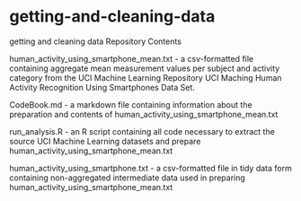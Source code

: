 getting-and-cleaning-data
=========================

getting and cleaning data
Repository Contents

human_activity_using_smartphone_mean.txt - a csv-formatted file containing aggregate mean measurement values per subject and activity category from the UCI Machine Learning Repository UCI Maching Human Activity Recognition Using Smartphones Data Set.

CodeBook.md - a markdown file containing information about the preparation and contents of human_activity_using_smartphone_mean.txt

run_analysis.R - an R script containing all code necessary to extract the source UCI Machine Learning datasets and prepare human_activity_using_smartphone_mean.txt

human_activity_using_smartphone.txt - a csv-formatted file in tidy data form containing non-aggregated intermediate data used in preparing human_activity_using_smartphone_mean.txt
